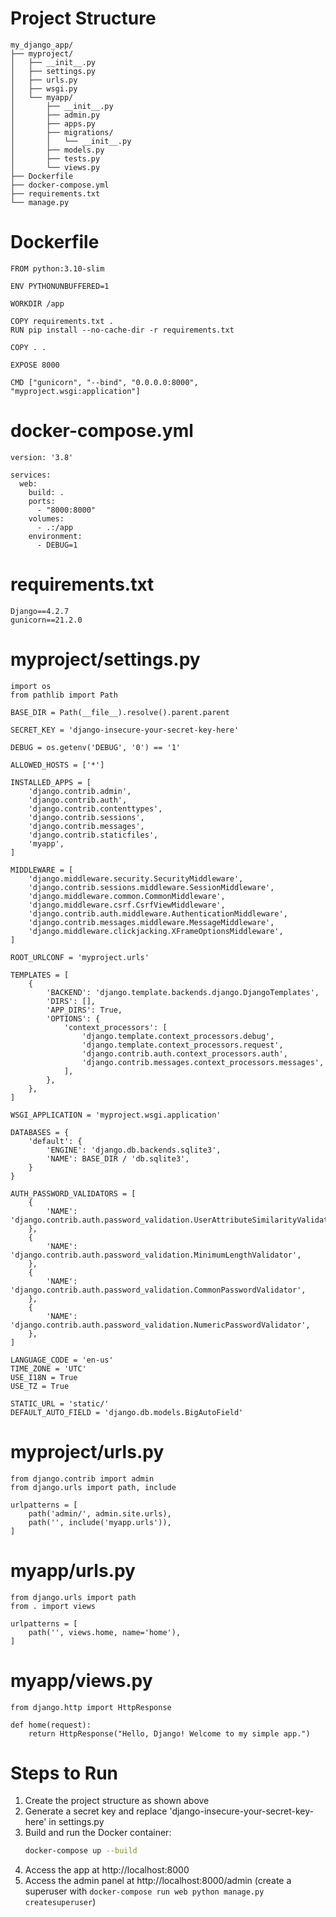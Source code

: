 # Project Structure
```
my_django_app/
├── myproject/
│   ├── __init__.py
│   ├── settings.py
│   ├── urls.py
│   ├── wsgi.py
│   └── myapp/
│       ├── __init__.py
│       ├── admin.py
│       ├── apps.py
│       ├── migrations/
│       │   └── __init__.py
│       ├── models.py
│       ├── tests.py
│       └── views.py
├── Dockerfile
├── docker-compose.yml
├── requirements.txt
└── manage.py
```

# Dockerfile
```
FROM python:3.10-slim

ENV PYTHONUNBUFFERED=1

WORKDIR /app

COPY requirements.txt .
RUN pip install --no-cache-dir -r requirements.txt

COPY . .

EXPOSE 8000

CMD ["gunicorn", "--bind", "0.0.0.0:8000", "myproject.wsgi:application"]
```

# docker-compose.yml
```
version: '3.8'

services:
  web:
    build: .
    ports:
      - "8000:8000"
    volumes:
      - .:/app
    environment:
      - DEBUG=1
```

# requirements.txt
```
Django==4.2.7
gunicorn==21.2.0
```

# myproject/settings.py
```
import os
from pathlib import Path

BASE_DIR = Path(__file__).resolve().parent.parent

SECRET_KEY = 'django-insecure-your-secret-key-here'

DEBUG = os.getenv('DEBUG', '0') == '1'

ALLOWED_HOSTS = ['*']

INSTALLED_APPS = [
    'django.contrib.admin',
    'django.contrib.auth',
    'django.contrib.contenttypes',
    'django.contrib.sessions',
    'django.contrib.messages',
    'django.contrib.staticfiles',
    'myapp',
]

MIDDLEWARE = [
    'django.middleware.security.SecurityMiddleware',
    'django.contrib.sessions.middleware.SessionMiddleware',
    'django.middleware.common.CommonMiddleware',
    'django.middleware.csrf.CsrfViewMiddleware',
    'django.contrib.auth.middleware.AuthenticationMiddleware',
    'django.contrib.messages.middleware.MessageMiddleware',
    'django.middleware.clickjacking.XFrameOptionsMiddleware',
]

ROOT_URLCONF = 'myproject.urls'

TEMPLATES = [
    {
        'BACKEND': 'django.template.backends.django.DjangoTemplates',
        'DIRS': [],
        'APP_DIRS': True,
        'OPTIONS': {
            'context_processors': [
                'django.template.context_processors.debug',
                'django.template.context_processors.request',
                'django.contrib.auth.context_processors.auth',
                'django.contrib.messages.context_processors.messages',
            ],
        },
    },
]

WSGI_APPLICATION = 'myproject.wsgi.application'

DATABASES = {
    'default': {
        'ENGINE': 'django.db.backends.sqlite3',
        'NAME': BASE_DIR / 'db.sqlite3',
    }
}

AUTH_PASSWORD_VALIDATORS = [
    {
        'NAME': 'django.contrib.auth.password_validation.UserAttributeSimilarityValidator',
    },
    {
        'NAME': 'django.contrib.auth.password_validation.MinimumLengthValidator',
    },
    {
        'NAME': 'django.contrib.auth.password_validation.CommonPasswordValidator',
    },
    {
        'NAME': 'django.contrib.auth.password_validation.NumericPasswordValidator',
    },
]

LANGUAGE_CODE = 'en-us'
TIME_ZONE = 'UTC'
USE_I18N = True
USE_TZ = True

STATIC_URL = 'static/'
DEFAULT_AUTO_FIELD = 'django.db.models.BigAutoField'
```

# myproject/urls.py
```
from django.contrib import admin
from django.urls import path, include

urlpatterns = [
    path('admin/', admin.site.urls),
    path('', include('myapp.urls')),
]
```

# myapp/urls.py
```
from django.urls import path
from . import views

urlpatterns = [
    path('', views.home, name='home'),
]
```

# myapp/views.py
```
from django.http import HttpResponse

def home(request):
    return HttpResponse("Hello, Django! Welcome to my simple app.")
```

# Steps to Run
1. Create the project structure as shown above
2. Generate a secret key and replace 'django-insecure-your-secret-key-here' in settings.py
3. Build and run the Docker container:
   ```bash
   docker-compose up --build
   ```
4. Access the app at http://localhost:8000
5. Access the admin panel at http://localhost:8000/admin 
(create a superuser with `docker-compose run web python manage.py createsuperuser`)